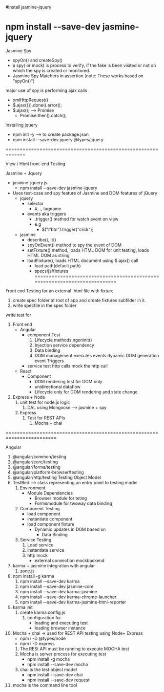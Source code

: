#install jasmine-jquery

# npm install --save-dev jasmine-jquery

Jasmine Spy
- spyOn() and createSpy()
- a spy( or mock) is process to verify, if the fake is been visited or not on which the spy is created or monitored.
- Jasmine Spy Matchers in assertion (note: These works based on "spyOn()")


major use of spy is performing ajax calls

- xmlHttpRequest()
- \$.ajax({}).done().error();
- \$.ajax(); --> Promise
    - Promise.then().catch();

Installing jquery 

 - npm init -y --> to create package.json
 - npm install --save-dev jquery @types/jquery

=============================================================

View / Html front-end Testing

Jasmine + Jquery

- jasmine-jquery.js
    - npm install --save-dev jasmine-jquery
- Uses test-case and spy feature of Jasmine and DOM features of jQuery
    - jquery
        - selector
            - #, ., tagname
        - events aka triggers
            - .trigger() method for watch event on view
            - e.g
                - $("#btn").trigger("click");
    - jasmine
        - describe(), it()
        - spyOnEvent() method to spy the event of DOM
        - setFixture() method, loads HTML DOM for unit testing, loads HTML DOM as string
        - loadFixture(), loads HTML document using $.ajax() call
            - load path(default path)
             - specs/js/fixtures
=========================================================================

Front end Testing for an external .html file with fixture
1. create spec folder at root of app and create fixtures subfilder in it.
2. write specfile in the spec folder


write test for 
1. Front end
    - Angular 
        - component Test
            1. Lifecycle
                methods
                    ngoninit()
            2. Injection
                service dependency
            3. Data binding
            4. DOM management
                executes events
                dynamic DOM generation
                    event Triggers
        - service test
            http calls
                mock the http call
    - React
        - Component
            - DOM rendering
                test for DOM only
            - unidirectional dataflow
            - Lifecycle
                only for DOM rendering and state change
2. Express + Node
    1. unit test for node.js logic
        1. DAL using Mongoose --> jasmine + spy
    2. Express
        1. Test for REST APIs
            1. Mocha + chai

========================================================================

Angular
1. @angular/common/testing
2. @angular/core/testing
3. @angular/forms/testing
4. @angular/platform-browser/testing
5. @angular/http/testing
    Testing Object Model
7. TestBed --> class representing an entry point to testing model
    1. Environment
        - Module Dependencies
            - Browser module for teting
            - Formsmodule for
                twoway data binding
    2. Component Testing
        - load component
        - instantiate component
        - load component fixture
            - Dynamic updates in DOM based on
                - Data Binding
    3. Service Testing
        1. Load service
        2. instantiate service
        3. http mock
            - external connection mockbackend
8. karma + jasmine integration with angular
    1. zone.js
9. npm install -g karma
    1. npm install --save-dev karma
    2. npm install --save-dev jasmine-core
    3. npm install --save-dev karma-jasmine
    4. npm install --save-dev karma-chrome-launcher
    5. npm  install --save-dev karma-jasmine-html-reporter
10. karma init
    1. create karma.config.js
        1. configuration for
            - loading and executing test
            - loading browser instance
11. Mocha + chai -> used for REST API testing using Node+ Express
    - npm i -D @types/node
    - npm i -D express
    1. The RESt API must be running to execute MOCHA test
    2. Mocha is server process for executing test
        - npm install -g mocha
        - npm install --save-dev mocha
    2. chai is the test object model
        - npm install --save-dev chai
        - npm install --save-dev request
12. mocha is the command line tool